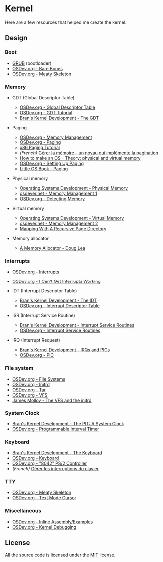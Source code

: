 # Kernel

Here are a few resources that helped me create the kernel.

## Design

### Boot

- [GRUB](https://www.gnu.org/software/grub/) (bootloader)
- [OSDev.org - Bare Bones](http://wiki.osdev.org/Bare_Bones)
- [OSDev.org - Meaty Skeleton](http://wiki.osdev.org/Meaty_Skeleton)

### Memory

- GDT (Global Descriptor Table)

   - [OSDev.org - Global Descriptor Table](http://wiki.osdev.org/Global_Descriptor_Table)
   - [OSDev.org - GDT Tutorial](http://wiki.osdev.org/GDT_Tutorial)
   - [Bran's Kernel Development - The GDT](http://www.osdever.net/bkerndev/Docs/gdt.htm)

- Paging

   - [OSDev.org - Memory Management](http://wiki.osdev.org/Memory_Management)
   - [OSDev.org - Paging](http://wiki.osdev.org/Paging)
   - [x86 Paging Tutorial](http://www.cirosantilli.com/x86-paging/)
   - *(French)* [Gérer la mémoire - un noyau qui implémente la pagination](http://a.michelizza.free.fr/pmwiki.php?n=TutoOS.Mm)
   - [How to make an OS - Theory: physical and virtual memory](https://samypesse.gitbooks.io/how-to-create-an-operating-system/content/Chapter-8/)
   - [OSDev.org - Setting Up Paging](http://wiki.osdev.org/Setting_Up_Paging)
   - [Little OS Book - Paging](https://littleosbook.github.io/#paging)

- Physical memory

   - [Operating Systems Development - Physical Memory](http://www.brokenthorn.com/Resources/OSDev17.html)
   - [osdever.net - Memory Management 1](http://www.osdever.net/tutorials/view/memory-management-1)
   - [OSDev.org - Detecting Memory](http://wiki.osdev.org/Detecting_Memory_(x86))

- Virtual memory

   - [Operating Systems Development - Virtual Memory](http://www.brokenthorn.com/Resources/OSDev18.html)
   - [osdever.net - Memory Management 2](http://www.osdever.net/tutorials/view/memory-management-2)
   - [Mapping With A Recursive Page Directory](http://www.rohitab.com/discuss/topic/31139-tutorial-paging-memory-mapping-with-a-recursive-page-directory/)

- Memory allocator

   - [A Memory Allocator - Doug Lea](http://g.oswego.edu/dl/html/malloc.html)

### Interrupts

- [OSDev.org - Interrupts](http://wiki.osdev.org/Interrupts)
- [OSDev.org - I Can't Get Interrupts Working](http://wiki.osdev.org/I_Can't_Get_Interrupts_Working)

- IDT (Interrupt Descriptor Table)

   - [Bran's Kernel Development - The IDT](http://www.osdever.net/bkerndev/Docs/idt.htm)
   - [OSDev.org - Interrupt Descriptor Table](http://wiki.osdev.org/Interrupt_Descriptor_Table)

- ISR (Interrupt Service Routine)

   - [Bran's Kernel Development - Interrupt Service Routines](http://www.osdever.net/bkerndev/Docs/isrs.htm)
   - [OSDev.org - Interrupt Service Routines](http://wiki.osdev.org/Interrupt_Service_Routines)

- IRQ (Interrupt Request)

   - [Bran's Kernel Development - IRQs and PICs](http://www.osdever.net/bkerndev/Docs/irqs.htm)
   - [OSDev.org - PIC](http://wiki.osdev.org/PIC)

### File system

- [OSDev.org - File Systems](http://wiki.osdev.org/File_Systems)
- [OSDev.org - Initrd](http://wiki.osdev.org/Initrd)
- [OSDev.org - Tar](http://wiki.osdev.org/Tar)
- [OSDev.org - VFS](http://wiki.osdev.org/VFS)
- [James Molloy - The VFS and the initrd](http://knusbaum.inlisp.org/jamesmolloy/tutorial_html/8.-The%20VFS%20and%20the%20initrd.html)

### System Clock

- [Bran's Kernel Development - The PIT: A System Clock](http://www.osdever.net/bkerndev/Docs/pit.htm)
- [OSDev.org - Programmable Interval Timer](http://wiki.osdev.org/PIT)

### Keyboard

- [Bran's Kernel Development - The Keyboard](http://www.osdever.net/bkerndev/Docs/keyboard.htm)
- [OSDev.org - Keyboard](http://wiki.osdev.org/Keyboard)
- [OSDev.org - "8042" PS/2 Controller](http://wiki.osdev.org/%228042%22_PS/2_Controller)
- *(French)* [Gérer les interruptions du clavier](http://a.michelizza.free.fr/pmwiki.php?n=TutoOS.Kbd)

### TTY

- [OSDev.org - Meaty Skeleton](http://wiki.osdev.org/Meaty_Skeleton)
- [OSDev.org - Text Mode Cursor](http://wiki.osdev.org/Text_Mode_Cursor)

### Miscellaneous

- [OSDev.org - Inline Assembly/Examples](http://wiki.osdev.org/Inline_Assembly/Examples)
- [OSDev.org - Kernel Debugging](http://wiki.osdev.org/How_Do_I_Use_A_Debugger_With_My_OS)

## License

All the source code is licensed under the [MIT license](https://opensource.org/licenses/mit-license.php).
